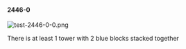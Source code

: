 #### 2446-0
![test-2446-0-0.png](https://github.com/lil-lab/nlvr/raw/master/nlvr/test/images/4/test-2446-0-0.png "test-2446-0-0.png")

There is at least 1 tower with 2 blue blocks stacked together